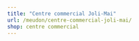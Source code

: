 ```yaml
---
title: "Centre commercial Joli-Mai"
url: /meudon/centre-commercial-joli-mai/
shop: centre commercial
---
```

